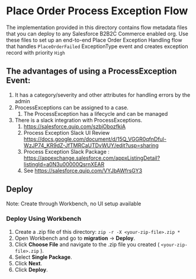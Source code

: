 # Place Order Process Exception Flow

The implementation provided in this directory contains flow metadata files that you can deploy to any Salesforce B2B2C Commerce enabled org. Use these files to set up an end-to-end Place Order Exception Handling flow that handles `PlaceOrderFailed` ExceptionType event and creates exception record with priority `High`


##  The advantages of using a ProcessException Event:

1. It has a category/severity and other attributes for handling errors by the admin
2. ProcessExceptions can be assigned to a case.
    1. The ProcessException has a lifecycle and can be managed
3. There is a slack integration with ProcessExceptions.
    1. https://salesforce.quip.com/szbiObozfkiA
    2. Process Exception Slack UI Review https://docs.google.com/document/d/15Q_VGGR0qfnDful-WzJP74_KR9dZ-JfTMRCaUTDvWUY/edit?usp=sharing
    3. Process Exception Slack Package : https://appexchange.salesforce.com/appxListingDetail?listingId=a0N3u00000QsrnXEAR
    4. See https://salesforce.quip.com/VYJbAWfrsGY3

## Deploy
Note: Create through Workbench, no UI setup available

### Deploy Using Workbench

1.  Create a .zip file of this directory:
    `zip -r -X <your-zip-file>.zip *`
2.  Open Workbench and go to **migration** -> **Deploy**.
3.  Click **Choose File** and navigate to the .zip file you created ( `<your-zip-file>.zip` ).
4.  Select **Single Package**.
5.  Click **Next**.
6.  Click **Deploy**.
